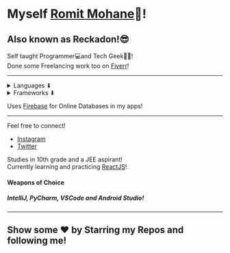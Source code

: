 # Myself <a href='https://github.com/Reckadon'>Romit Mohane</a>👋!
<h2>Also known as Reckadon!😎</h2>

Self taught Programmer💻and Tech Geek👨‍💻! <br/>
Done some Freelancing work too on <a href='https://www.fiverr.com/reckadon?public_mode=true'>Fiverr</a>! <hr/>
<details>
<summary>Languages ⬇</summary>
<ul>
  <li>Java</li>
  <li>Python</li>
  <li>JavaScript</li>
  <li>C#</li>
</ul>
  </details>
  <details>
  <summary>Frameworks ⬇</summary>
<ul>
  <li>JavaFX</li>
  <li>Swing</li>
  <li>Android Native</li>
  <li>ReactJS</li>
  <li>Unity</li>
</ul></details>

Uses <a href='https://firebase.google.com/'>Firebase</a> for Online Databases in my apps!<hr/>
Feel free to connect!
<ul>
  <li><a href='https://www.instagram.com/its_romit.m/'>Instagram</a></li>
  <li><a href='https://twitter.com/MohaneRomit'>Twitter</a></li>
</ul>
Studies in 10th grade and a JEE aspirant!
<br/>
Currently learning and practicing <a href='https://reactjs.org/'>ReactJS</a>!

<h4>Weapons of Choice</h4>
<h5>IntelliJ, PyCharm, VSCode and Android Studio!</h5>

<hr/>
<h2>Show some ❤ by Starring my Repos and following me!<h2/>
